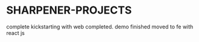 # SHARPENER-PROJECTS

complete kickstarting with web completed. 
demo finished
moved to fe with react js

